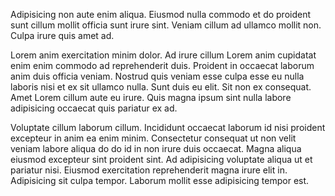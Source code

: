 Adipisicing non aute enim aliqua. Eiusmod nulla commodo et do proident sunt cillum mollit officia sunt irure sint. Veniam cillum ad ullamco mollit non. Culpa irure quis amet ad.

Lorem anim exercitation minim dolor. Ad irure cillum Lorem anim cupidatat enim enim commodo ad reprehenderit duis. Proident in occaecat laborum anim duis officia veniam. Nostrud quis veniam esse culpa esse eu nulla laboris nisi et ex sit ullamco nulla. Sunt duis eu elit. Sit non ex consequat. Amet Lorem cillum aute eu irure. Quis magna ipsum sint nulla labore adipisicing occaecat quis pariatur ex ad.

Voluptate cillum laborum cillum. Incididunt occaecat laborum id nisi proident excepteur in anim ea enim minim. Consectetur consequat ut non velit veniam labore aliqua do do id in non irure duis occaecat. Magna aliqua eiusmod excepteur sint proident sint. Ad adipisicing voluptate aliqua ut et pariatur nisi. Eiusmod exercitation reprehenderit magna irure elit in. Adipisicing sit culpa tempor. Laborum mollit esse adipisicing tempor est.